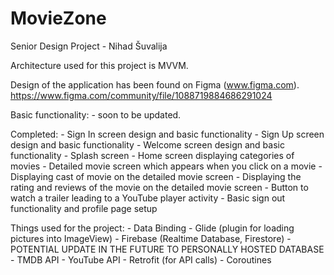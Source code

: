 # MovieZone
Senior Design Project - Nihad Šuvalija

Architecture used for this project is MVVM.

Design of the application has been found on Figma (www.figma.com).
https://www.figma.com/community/file/1088719884686291024

Basic functionality:
    - soon to be updated.

Completed:
    - Sign In screen design and basic functionality
    - Sign Up screen design and basic functionality
    - Welcome screen design and basic functionality
    - Splash screen
    - Home screen displaying categories of movies
    - Detailed movie screen which appears when you click on a movie
    - Displaying cast of movie on the detailed movie screen
    - Displaying the rating and reviews of the movie on the detailed movie screen
    - Button to watch a trailer leading to a YouTube player activity
    - Basic sign out functionality and profile page setup

Things used for the project:
    - Data Binding
    - Glide (plugin for loading pictures into ImageView)
    - Firebase (Realtime Database, Firestore) - POTENTIAL UPDATE IN THE FUTURE TO PERSONALLY HOSTED DATABASE
    - TMDB API
    - YouTube API
    - Retrofit (for API calls)
    - Coroutines
